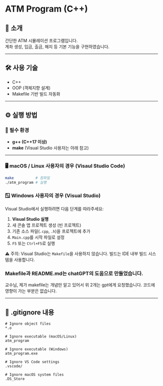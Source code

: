 # ATM Program (C++)

## 📌 소개
간단한 ATM 시뮬레이션 프로그램입니다.  
계좌 생성, 입금, 출금, 해지 등 기본 기능을 구현하였습니다.

---

## 🛠️ 사용 기술
- C++
- OOP (객체지향 설계)
- Makefile 기반 빌드 자동화

---

## ⚙️ 실행 방법

### 🔧 필수 환경
- **g++ (C++17 이상)**
- **make** (Visual Studio 사용자는 아래 참고)

---

### 🖥️ macOS / Linux 사용자의 경우 (Visaul Studio Code)

```bash
make          # 컴파일
./atm_program # 실행
```

### 🪟 Windows 사용자의 경우 (Visual Studio)

Visual Studio에서 실행하려면 다음 단계를 따라주세요:

1. **Visual Studio 실행**
2. 새 콘솔 앱 프로젝트 생성 (빈 프로젝트)
3. 기존 소스 파일(`.cpp`, `.h`)을 프로젝트에 추가
4. `Main.cpp`를 시작 파일로 설정
5. `F5` 또는 `Ctrl+F5`로 실행

⚠️ 주의: Visual Studio는 `Makefile`을 사용하지 않습니다. 빌드는 IDE 내부 빌드 시스템을 사용합니다.

### Makefile과 README.md는 chatGPT의 도움으로 만들었습니다.
교수님, 제가 makefile는 개념만 알고 있어서 위 2개는 gpt에게 요청했습니다. 코드에 영향이 가는 부분은 없습니다.

---

## 📁 .gitignore 내용

```
# Ignore object files
*.o

# Ignore executable (macOS/Linux)
atm_program

# Ignore executable (Windows)
atm_program.exe

# Ignore VS Code settings
.vscode/

# Ignore macOS system files
.DS_Store
```